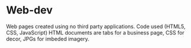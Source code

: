 # Web-dev
Web pages created using no third party applications. Code used (HTML5, CSS, JavaScript)
HTML documents are tabs for a business page, CSS for decor, JPGs for imbeded imagery.
